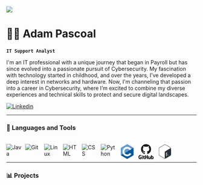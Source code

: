 
<img align="center" width=846 src="https://i.pinimg.com/564x/a9/a8/53/a9a8533cd3f519ab8928ef5696f16f9a.jpg"  >

# 👨‍💻 Adam Pascoal

**`IT Support Analyst`**

I'm an IT professional with a unique journey that began in Payroll but has since evolved into a passionate pursuit of Cybersecurity. My fascination with technology started in childhood, and over the years, I’ve developed a deep interest in networks and hardware. Now, I'm channeling that passion into a career in Cybersecurity, where I’m excited to combine my diverse experiences and technical skills to protect and secure digital landscapes.

   <p align="left">
      <a href="https://www.linkedin.com/in/adampascoal/">
         <img alt="Linkedin" width=30px src="https://github.com/lifeitech/iconic-resume/blob/master/imgs/linkedin.png?raw=true"></a> 
 
   </p>

---

### 🧰 Languages and Tools
<br />
<img align="left" alt="Java" width="40px" style="padding-right:10px;" src="https://cdn.jsdelivr.net/gh/devicons/devicon/icons/java/java-original.svg"/>
<img align="left" alt="Git" width="40px" style="padding-right:10px;" src="https://cdn.jsdelivr.net/gh/devicons/devicon/icons/git/git-original.svg" />
<img align="left" alt="Linux" width="40px" style="padding-right:10px;" src="https://cdn.jsdelivr.net/gh/devicons/devicon/icons/linux/linux-original.svg" />
<img align="left" alt="HTML" width="40px" style="padding-right:10px;" src="https://cdn.jsdelivr.net/gh/devicons/devicon/icons/html5/html5-plain.svg" />
<img align="left" alt="CSS" width="40px" style="padding-right:10px;" src="https://cdn.jsdelivr.net/gh/devicons/devicon/icons/css3/css3-plain.svg" />
<img align="left" alt="Python" width="40px" style="padding-right:10px;" src="https://cdn.jsdelivr.net/gh/devicons/devicon/icons/python/python-plain.svg" />
<img align="left" alt="C" width="40px" style="padding-right:10px;" src="https://raw.githubusercontent.com/devicons/devicon/6910f0503efdd315c8f9b858234310c06e04d9c0/icons/c/c-original.svg" />
<img align="left" alt="GitHub" width="40px" style="padding-right:10px;" src="https://raw.githubusercontent.com/devicons/devicon/6910f0503efdd315c8f9b858234310c06e04d9c0/icons/github/github-original-wordmark.svg" />
<img align="left" alt="Bash" width="40px" style="padding-right:10px;" src="https://raw.githubusercontent.com/devicons/devicon/6910f0503efdd315c8f9b858234310c06e04d9c0/icons/bash/bash-original.svg" />

<br />
<br />

---

### 📊 Projects

